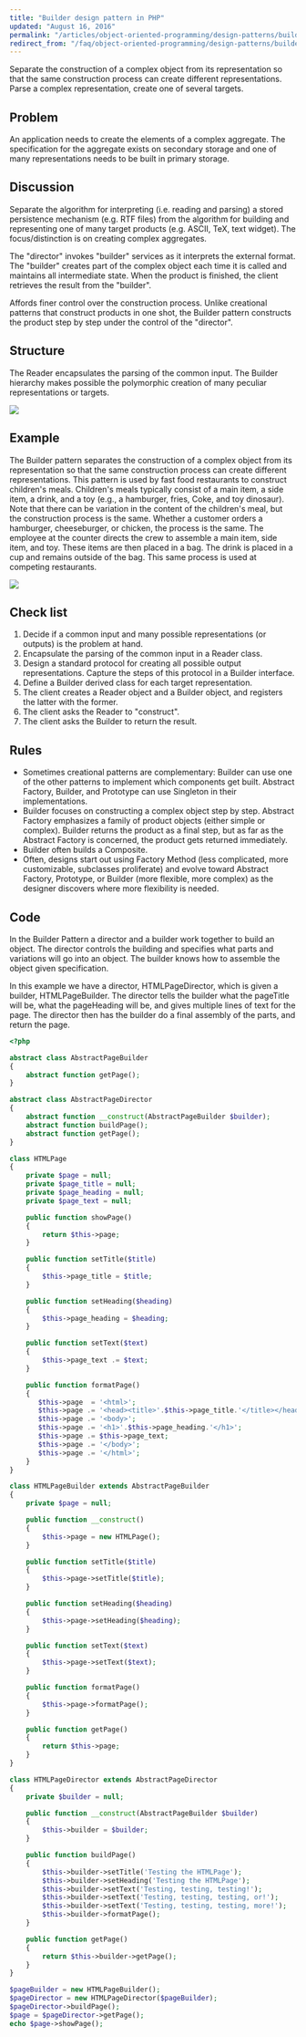 ```yaml
---
title: "Builder design pattern in PHP"
updated: "August 16, 2016"
permalink: "/articles/object-oriented-programming/design-patterns/builder/"
redirect_from: "/faq/object-oriented-programming/design-patterns/builder/"
---
```


Separate the construction of a complex object from its representation so that the
same construction process can create different representations. Parse a complex
representation, create one of several targets.

## Problem

An application needs to create the elements of a complex aggregate. The
specification for the aggregate exists on secondary storage and one of many
representations needs to be built in primary storage.

## Discussion

Separate the algorithm for interpreting (i.e. reading and parsing) a stored
persistence mechanism (e.g. RTF files) from the algorithm for building and
representing one of many target products (e.g. ASCII, TeX, text widget). The
focus/distinction is on creating complex aggregates.

The "director" invokes "builder" services as it interprets the external format.
The "builder" creates part of the complex object each time it is called and
maintains all intermediate state. When the product is finished, the client
retrieves the result from the "builder".

Affords finer control over the construction process. Unlike creational patterns
that construct products in one shot, the Builder pattern constructs the product
step by step under the control of the "director".

## Structure

The Reader encapsulates the parsing of the common input. The Builder hierarchy
makes possible the polymorphic creation of many peculiar representations or
targets.

<img src="https://lh4.googleusercontent.com/-eN4ErAC4hKw/VQRs7t7ziCI/AAAAAAAAAEM/tT0qePHotDo/w749-h593-no/Builder-2x.png">

## Example

The Builder pattern separates the construction of a complex object from its
representation so that the same construction process can create different
representations. This pattern is used by fast food restaurants to construct
children's meals. Children's meals typically consist of a main item, a side item,
a drink, and a toy (e.g., a hamburger, fries, Coke, and toy dinosaur). Note that
there can be variation in the content of the children's meal, but the construction
process is the same. Whether a customer orders a hamburger, cheeseburger, or
chicken, the process is the same. The employee at the counter directs the crew
to assemble a main item, side item, and toy. These items are then placed in a
bag. The drink is placed in a cup and remains outside of the bag. This same
process is used at competing restaurants.

<img src="https://lh3.googleusercontent.com/-v4LvBgk0Q7A/VQRs78nKq9I/AAAAAAAAAEI/aYC086Y1hqI/w656-h593-no/Builder_example1-2x.png">

## Check list

1. Decide if a common input and many possible representations (or outputs) is the problem at hand.
2. Encapsulate the parsing of the common input in a Reader class.
3. Design a standard protocol for creating all possible output representations. Capture the steps of this protocol in a Builder interface.
4. Define a Builder derived class for each target representation.
5. The client creates a Reader object and a Builder object, and registers the latter with the former.
6. The client asks the Reader to "construct".
7. The client asks the Builder to return the result.

## Rules

* Sometimes creational patterns are complementary: Builder can use one of the
  other patterns to implement which components get built. Abstract Factory,
  Builder, and Prototype can use Singleton in their implementations.
* Builder focuses on constructing a complex object step by step. Abstract Factory
  emphasizes a family of product objects (either simple or complex). Builder
  returns the product as a final step, but as far as the Abstract Factory is
  concerned, the product gets returned immediately.
* Builder often builds a Composite.
* Often, designs start out using Factory Method (less complicated, more
  customizable, subclasses proliferate) and evolve toward Abstract Factory,
  Prototype, or Builder (more flexible, more complex) as the designer discovers
  where more flexibility is needed.

## Code

In the Builder Pattern a director and a builder work together to build an object.
The director controls the building and specifies what parts and variations will
go into an object. The builder knows how to assemble the object given specification.

In this example we have a director, HTMLPageDirector, which is given a builder,
HTMLPageBuilder. The director tells the builder what the pageTitle will be, what
the pageHeading will be, and gives multiple lines of text for the page. The director
then has the builder do a final assembly of the parts, and return the page.

```php
<?php

abstract class AbstractPageBuilder
{
    abstract function getPage();
}

abstract class AbstractPageDirector
{
    abstract function __construct(AbstractPageBuilder $builder);
    abstract function buildPage();
    abstract function getPage();
}

class HTMLPage
{
    private $page = null;
    private $page_title = null;
    private $page_heading = null;
    private $page_text = null;

    public function showPage()
    {
        return $this->page;
    }

    public function setTitle($title)
    {
        $this->page_title = $title;
    }

    public function setHeading($heading)
    {
        $this->page_heading = $heading;
    }

    public function setText($text)
    {
        $this->page_text .= $text;
    }

    public function formatPage()
    {
       $this->page  = '<html>';
       $this->page .= '<head><title>'.$this->page_title.'</title></head>';
       $this->page .= '<body>';
       $this->page .= '<h1>'.$this->page_heading.'</h1>';
       $this->page .= $this->page_text;
       $this->page .= '</body>';
       $this->page .= '</html>';
    }
}

class HTMLPageBuilder extends AbstractPageBuilder
{
    private $page = null;

    public function __construct()
    {
        $this->page = new HTMLPage();
    }

    public function setTitle($title)
    {
        $this->page->setTitle($title);
    }

    public function setHeading($heading)
    {
        $this->page->setHeading($heading);
    }

    public function setText($text)
    {
        $this->page->setText($text);
    }

    public function formatPage()
    {
        $this->page->formatPage();
    }

    public function getPage()
    {
        return $this->page;
    }
}

class HTMLPageDirector extends AbstractPageDirector
{
    private $builder = null;

    public function __construct(AbstractPageBuilder $builder)
    {
        $this->builder = $builder;
    }

    public function buildPage()
    {
        $this->builder->setTitle('Testing the HTMLPage');
        $this->builder->setHeading('Testing the HTMLPage');
        $this->builder->setText('Testing, testing, testing!');
        $this->builder->setText('Testing, testing, testing, or!');
        $this->builder->setText('Testing, testing, testing, more!');
        $this->builder->formatPage();
    }

    public function getPage()
    {
        return $this->builder->getPage();
    }
}

$pageBuilder = new HTMLPageBuilder();
$pageDirector = new HTMLPageDirector($pageBuilder);
$pageDirector->buildPage();
$page = $pageDirector->getPage();
echo $page->showPage();
```
